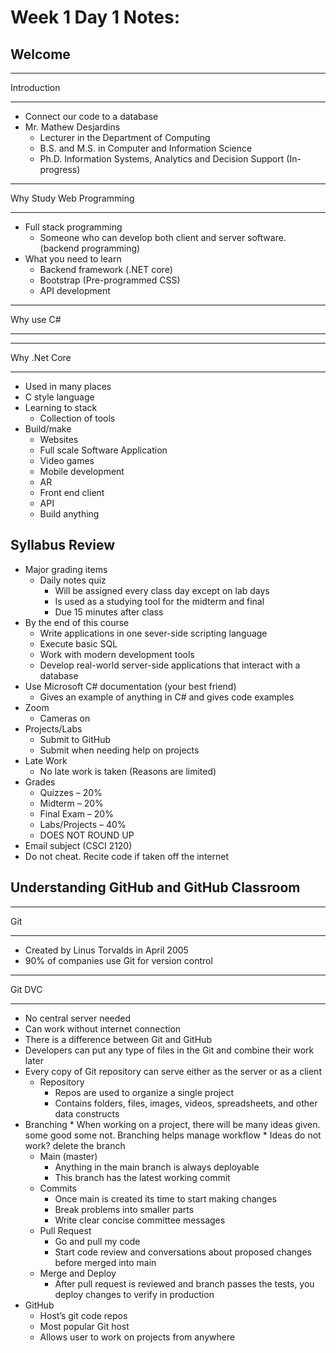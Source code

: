 # Week 1 Day 1 Notes:

## Welcome
***
Introduction
***
* Connect our code to a database
* Mr. Mathew Desjardins
  * Lecturer in the Department of Computing
  * B.S. and M.S. in Computer and Information Science
  * Ph.D. Information Systems, Analytics and Decision Support (In-progress)

***
Why Study Web Programming
***
* Full stack programming
  * Someone who can develop both client and server software. (backend programming)
* What you need to learn
  * Backend framework (.NET core)
  * Bootstrap (Pre-programmed CSS)
  * API development

***
Why use C#
***

***
Why .Net Core
***
* Used in many places
* C style language
* Learning  to stack
    * Collection of tools
* Build/make
    * Websites
    * Full scale Software Application
    * Video games
    * Mobile development
    * AR
    * Front end client
    * API
    * Build anything

## Syllabus Review

* Major grading items
  * Daily notes quiz
    * Will be assigned every class day except on lab days
    * Is used as a studying tool for the midterm and final
    * Due 15 minutes after class
* By the end of this course
  * Write applications in one sever-side scripting language
  * Execute basic SQL 
  * Work with modern development tools 
  * Develop real-world server-side applications that interact with a database
* Use Microsoft C# documentation (your best friend)
  * Gives an example of anything in C# and gives code examples
* Zoom
  * Cameras on
* Projects/Labs
   * Submit to GitHub
   * Submit when needing help on projects
* Late Work
   * No late work is taken (Reasons are limited)
* Grades
  * Quizzes – 20%
  * Midterm – 20%
  * Final Exam – 20%
  * Labs/Projects – 40%
  * DOES NOT ROUND UP
* Email subject (CSCI 2120)
* Do not cheat. Recite code if taken off the internet

## Understanding GitHub and GitHub Classroom
***
Git
***
* Created by Linus Torvalds in April 2005
* 90% of companies use Git for version control

***
Git DVC
***
* No central server needed
* Can work without internet connection
* There is a difference between Git and GitHub
* Developers can put any type of files in the Git and combine their work later
* Every copy of Git repository can serve either as the server or as a client
  * Repository
    * Repos are used to organize a single project
    * Contains folders, files, images, videos, spreadsheets, and other data constructs
* Branching 
      * When working on a project, there will be many ideas given. some good some not. Branching helps manage workflow
      * Ideas do not work? delete the branch
  * Main (master)
    * Anything in the main branch is always deployable
    * This branch has the latest working commit
  * Commits
    * Once main is created its time to start making changes
    * Break problems into smaller parts
    * Write clear concise committee messages
  * Pull Request
    * Go and pull my code
    * Start code review and conversations about proposed changes before merged into main 
  * Merge and Deploy
    * After pull request is reviewed and branch passes the tests, you deploy changes to verify in production
* GitHub
  * Host’s git code repos
  * Most popular Git host
  * Allows user to work on projects from anywhere 
